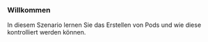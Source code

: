 
<br>

### Willkommen

In diesem Szenario lernen Sie das Erstellen von Pods und wie diese kontrolliert werden können.
